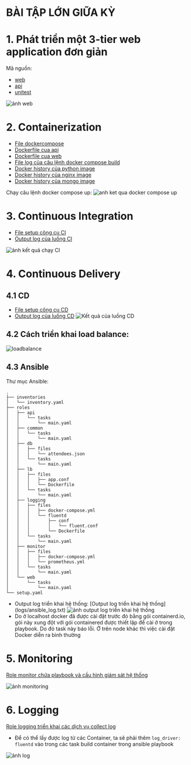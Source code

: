 # BÀI TẬP LỚN GIỮA KỲ

# 1. Phát triển một 3-tier web application đơn giản
Mã nguồn:
* [web](Docker/nginx/conf.d/app.conf)
* [api](Docker/app/app.py)
* [unitest](Docker/app/test.py)

![ảnh web](img/webapp.gif)

# 2. Containerization
* [File dockercompose](Docker/docker-compose.yml)
* [Dockerfile cua api](Docker/app/Dockerfile)
* [Dockerfile cua web](Docker/nginx/Dockerfile)
* [File log của câu lệnh docker compose build](logs/dockercompose_build_logs.txt)
* [Docker history của python image](logs/history_python.txt)
* [Docker history của nginx image](logs/history_nginx.txt)
* [Docker history của mongo image](logs/history_mongo.txt)

Chạy câu lệnh docker compose up:
![anh ket qua docker compose up](img/dockercompose_up.gif)


# 3. Continuous Integration
* [File setup công cụ CI](../.github/workflows/CI.yaml)
* [Output log của luồng CI](logs/CI.txt)

![ảnh kết quả chạy CI](img/CI_result.png)

# 4. Continuous Delivery
## 4.1 CD
* [File setup công cụ CD](../.github/workflows/CD.yaml)
* [Output log của luồng CD](logs/CD.txt)
![Kết quả của luồng CD](img/CD_result.png)

## 4.2 Cách triển khai load balance:
![loadbalance](img/loadbalance.png)

## 4.3 Ansible
Thư mục Ansible:
```
.
├── inventories
│   └── inventory.yaml
├── roles
│   ├── api
│   │   └── tasks
│   │       └── main.yaml
│   ├── common
│   │   └── tasks
│   │       └── main.yaml
│   ├── db
│   │   ├── files
│   │   │   └── attendees.json
│   │   └── tasks
│   │       └── main.yaml
│   ├── lb
│   │   ├── files
│   │   │   ├── app.conf
│   │   │   └── Dockerfile
│   │   └── tasks
│   │       └── main.yaml
│   ├── logging
│   │   ├── files
│   │   │   ├── docker-compose.yml
│   │   │   └── fluentd
│   │   │       ├── conf
│   │   │       │   └── fluent.conf
│   │   │       └── Dockerfile
│   │   └── tasks
│   │       └── main.yaml
│   ├── monitor
│   │   ├── files
│   │   │   ├── docker-compose.yml
│   │   │   └── prometheus.yml
│   │   └── tasks
│   │       └── main.yaml
│   └── web
│       └── tasks
│           └── main.yaml
└── setup.yaml
```
* Output log triển khai hệ thống:
[Output log triển khai hệ thống] (logs/ansible_log.txt)
![ảnh output log triển khai hệ thống](img/Ansible_output.png)
* Do ở localhost docker đã được cài đặt trước đó bằng gói containerd.io, gói này xung đột với gói containered được thiết lập để cài ở trong playbook. Do đó task này báo lỗi. Ở trên node khác thì việc cài đặt Docker diễn ra bình thường

# 5. Monitoring
[Role monitor chứa playbook và cấu hình giám sát hệ thống](Ansible/roles/monitor)

![ảnh monitoring](img/prometheus.png)

# 6. Logging
[Role logging triển khai các dịch vụ collect log](Ansible/roles/logging)
* Để có thể lấy được log từ các Container, ta sẽ phải thêm `log_driver: fluentd` vào trong các task build container trong ansible playbook

![ảnh log](img/logging.png)